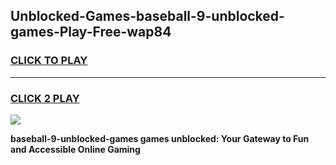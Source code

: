 
## Unblocked-Games-baseball-9-unblocked-games-Play-Free-wap84
<h3>
<a href="https://premium76.site?title=baseball-9-unblocked-games&ref=18A">CLICK TO PLAY</a></h3>
<hr>

<h3>
<a href="https://premium76.site?title=baseball-9-unblocked-games&ref=18A">CLICK 2 PLAY</a>
  
</h3>

<a href="https://premium76.site?title=baseball-9-unblocked-games&ref=18A"><img src="https://clearcache.store/games.png"></a>


**baseball-9-unblocked-games games unblocked: Your Gateway to Fun and Accessible Online Gaming**
